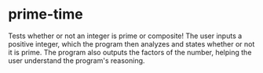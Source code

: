 # prime-time
Tests whether or not an integer is prime or composite!
The user inputs a positive integer, which the program then analyzes and states whether or not it is prime.
The program also outputs the factors of the number, helping the user understand the program's reasoning.
